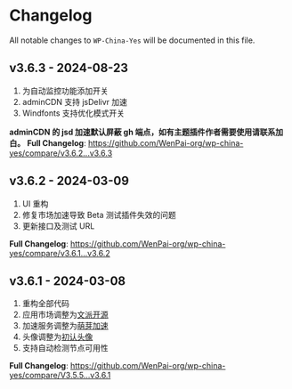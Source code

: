 # Changelog

All notable changes to `WP-China-Yes` will be documented in this file.

## v3.6.3 - 2024-08-23

1. 为自动监控功能添加开关
2. adminCDN 支持 jsDelivr 加速
3. Windfonts 支持优化模式开关

**adminCDN 的 jsd 加速默认屏蔽 gh 端点，如有主题插件作者需要使用请联系加白。**
**Full Changelog**: https://github.com/WenPai-org/wp-china-yes/compare/v3.6.2...v3.6.3

## v3.6.2 - 2024-03-09

1. UI 重构
2. 修复市场加速导致 Beta 测试插件失效的问题
3. 更新接口及测试 URL

**Full Changelog**: https://github.com/WenPai-org/wp-china-yes/compare/v3.6.1...v3.6.2

## v3.6.1 - 2024-03-08

1. 重构全部代码
2. 应用市场调整为[文派开源](https://wenpai.org)
3. 加速服务调整为[萌芽加速](https://admincdn.com)
4. 头像调整为[初认头像](https://cravatar.com)
5. 支持自动检测节点可用性

**Full Changelog**: https://github.com/WenPai-org/wp-china-yes/compare/V3.5.5...v3.6.1
